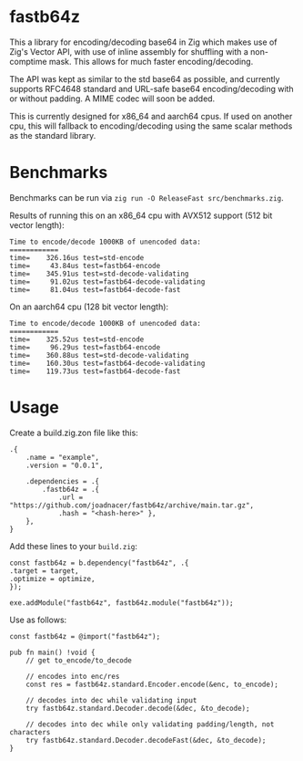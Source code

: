 # fastb64z
This a library for encoding/decoding base64 in Zig which makes use of Zig's Vector API, with use of inline assembly for shuffling with a non-comptime mask. This allows for much faster encoding/decoding.

The API was kept as similar to the std base64 as possible, and currently supports RFC4648 standard and URL-safe base64 encoding/decoding with or without padding. A MIME codec will soon be added.

This is currently designed for x86_64 and aarch64 cpus. If used on another cpu, this will fallback to encoding/decoding using the same scalar methods as the standard library.

# Benchmarks
Benchmarks can be run via `zig run -O ReleaseFast src/benchmarks.zig`.

Results of running this on an x86_64 cpu with AVX512 support (512 bit vector length):
```
Time to encode/decode 1000KB of unencoded data:
============
time=    326.16us test=std-encode
time=     43.84us test=fastb64-encode
time=    345.91us test=std-decode-validating
time=     91.02us test=fastb64-decode-validating
time=     81.04us test=fastb64-decode-fast
```

On an aarch64 cpu (128 bit vector length):
```
Time to encode/decode 1000KB of unencoded data:
============
time=    325.52us test=std-encode
time=     96.29us test=fastb64-encode
time=    360.88us test=std-decode-validating
time=    160.30us test=fastb64-decode-validating
time=    119.73us test=fastb64-decode-fast
```

# Usage
Create a build.zig.zon file like this:
```zig
.{
    .name = "example",
    .version = "0.0.1",

    .dependencies = .{
        .fastb64z = .{
            .url = "https://github.com/joadnacer/fastb64z/archive/main.tar.gz",
            .hash = "<hash-here>" },
    },
}
```

Add these lines to your `build.zig`:
```zig
const fastb64z = b.dependency("fastb64z", .{
.target = target,
.optimize = optimize,
});

exe.addModule("fastb64z", fastb64z.module("fastb64z"));
```

Use as follows:
```zig
const fastb64z = @import("fastb64z");

pub fn main() !void {
    // get to_encode/to_decode

    // encodes into enc/res
    const res = fastb64z.standard.Encoder.encode(&enc, to_encode);

    // decodes into dec while validating input
    try fastb64z.standard.Decoder.decode(&dec, &to_decode);

    // decodes into dec while only validating padding/length, not characters
    try fastb64z.standard.Decoder.decodeFast(&dec, &to_decode);
}
```
